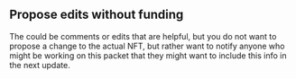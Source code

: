 ## Propose edits without funding
The could be comments or edits that are helpful, but you do not want to propose a change to the actual NFT, but rather want to notify anyone who might be working on this packet that they might want to include this info in the next update.